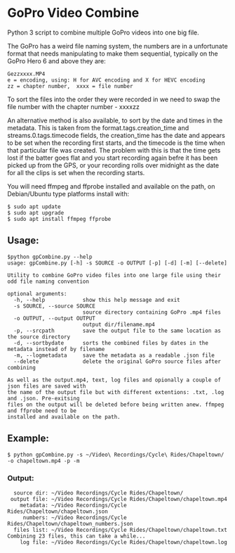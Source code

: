 # GoPro Video Combine
Python 3 script to combine multiple GoPro videos into one big file.

The GoPro has a weird file naming system, the numbers are in a unfortunate format that needs manipulating to make them sequential, typically 
on the GoPro Hero 6 and above they are:
```
Gezzxxxx.MP4
e = encoding, using: H for AVC encoding and X for HEVC encoding
zz = chapter number,  xxxx = file number
```
To sort the files into the order they were recorded in we need to swap the file number with the chapter number - xxxxzz

An alternative method is also available, to sort by the date and times in the metadata. This is taken from the format.tags.creation_time 
and streams.0.tags.timecode fields, the creation_time has the date and appears to be set when the recording first starts, and the timecode 
is the time when that particular file was created. The problem with this is that the time gets lost if the batter goes flat and you start recording 
again befre it has been picked up from the GPS, or your recording rolls over midnight as the date for all the clips is set when the recording starts.

You will need ffmpeg and ffprobe installed and available on the path, on Debian/Ubuntu type platforms install with:
```
$ sudo apt update
$ sudo apt upgrade
$ sudo apt install ffmpeg ffprobe
```

## Usage:
```
$python gpCombine.py --help
usage: gpCombine.py [-h] -s SOURCE -o OUTPUT [-p] [-d] [-m] [--delete]

Utility to combine GoPro video files into one large file using their odd file naming convention

optional arguments:
  -h, --help            show this help message and exit
  -s SOURCE, --source SOURCE
                        source directory containing GoPro .mp4 files
  -o OUTPUT, --output OUTPUT
                        output dir/filename.mp4
  -p, --srcpath         save the output file to the same location as the source directory
  -d, --sortbydate      sorts the combined files by dates in the metadata instead of by filename
  -m, --logmetadata     save the metadata as a readable .json file
  --delete              delete the original GoPro source files after combining

As well as the output.mp4, text, log files and opionally a couple of json files are saved with 
the name of the output file but with different extentions: .txt, .log and .json. Pre-exitsing 
files on the output will be deleted before being written anew. ffmpeg and ffprobe need to be 
installed and available on the path.
```
## Example:
```
$ python gpCombine.py -s ~/Video\ Recordings/Cycle\ Rides/Chapeltown/ -o chapeltown.mp4 -p -m
```
### Output:
```
  source dir: ~/Video Recordings/Cycle Rides/Chapeltown/
 output file: ~/Video Recordings/Cycle Rides/Chapeltown/chapeltown.mp4
    metadata: ~/Video Recordings/Cycle Rides/Chapeltown/chapeltown.json
     numbers: ~/Video Recordings/Cycle Rides/Chapeltown/chapeltown_numbers.json
  files list: ~/Video Recordings/Cycle Rides/Chapeltown/chapeltown.txt
Combining 23 files, this can take a while...
    log file: ~/Video Recordings/Cycle Rides/Chapeltown/chapeltown.log
```



